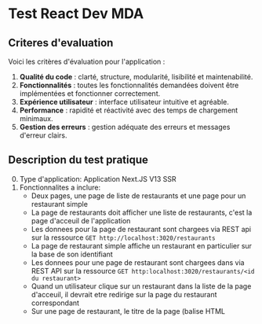 # Test React Dev MDA

## Criteres d'evaluation

Voici les critères d'évaluation pour l'application :
1. **Qualité du code** : clarté, structure, modularité, lisibilité et maintenabilité.
2. **Fonctionnalités** : toutes les fonctionnalités demandées doivent être implémentées et fonctionner correctement.
3. **Expérience utilisateur** : interface utilisateur intuitive et agréable.
4. **Performance** : rapidité et réactivité avec des temps de chargement minimaux.
5. **Gestion des erreurs** : gestion adéquate des erreurs et messages d'erreur clairs.

## Description du test pratique

0. Type d'application: Application Next.JS V13 SSR
1. Fonctionnalites a inclure:
    - Deux pages, une page de liste de restaurants et une page pour un restaurant simple
    - La page de restaurants doit afficher une liste de restaurants, c'est la page d'acceuil de l'application
    - Les donnees pour la page de restaurant sont chargees via REST api sur la ressource `GET http://localhost:3020/restaurants`
    - La page de restaurant simple affiche un restaurant en particulier sur la base de son identifiant
    - Les donnees pour une page de restaurant sont chargees dans via REST API sur la ressource `GET http:localhost:3020/restaurants/<id du restaurant>`
    - Quand un utilisateur clique sur un restaurant dans la liste de la page d'acceuil, il devrait etre redirige sur la page du restaurant correspondant
    - Sur une page de restaurant, le titre de la page (balise HTML <title>) devrait etre le contenu de la donnee restaurant a la cle `seo > en`
    - (Bonus) Les donnees doivent etre obtenu cote serveur si bien qu'au premier rendu de la page, l'utilisateur voit des resulats
    - (Bonus) Bonne gestion du design responsive
    - (Bonus) Resect stricte des maquettes
2. Maquettes: Les maquettes sont disponibles dans le dossier `maquettes`

## Comment soumettre votre test pratique

Vos possibilites sont les suivantes:
- Creer un depot public git avec tout le code et nous faire parvenir le lien de ce depot
- Zipper votre code dans une archive et l'envoyer a l'adresse contact@mdagency.tech avec comme object: "Solution test technique"

